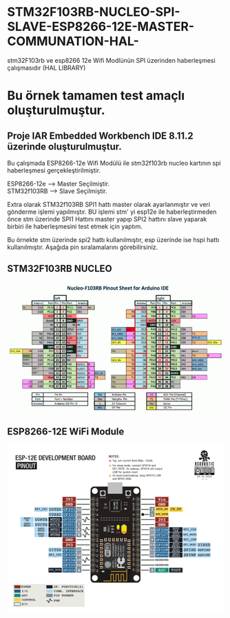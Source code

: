# STM32F103RB-NUCLEO-SPI-SLAVE-ESP8266-12E-MASTER-COMMUNATION-HAL-
stm32F103rb ve esp8266 12e Wifi Modlünün SPI üzerinden haberleşmesi çalışmasıdır (HAL LIBRARY)

# Bu örnek tamamen test amaçlı oluşturulmuştur.
## Proje IAR Embedded Workbench IDE 8.11.2 üzerinde oluşturulmuştur.

Bu çalışmada ESP8266-12e Wifi Modülü ile stm32f103rb nucleo kartının spi haberleşmesi gerçekleştirilmiştir. 

ESP8266-12e --> Master Seçilmiştir.<br>
STM32f103RB --> Slave Seçilmiştir. <br>


Extra olarak STM32f103RB SPI1 hattı master olarak ayarlanmıştır ve veri gönderme işlemi yapılmıştır. BU işlemi stm' yi esp12e ile haberleştirmeden önce stm üzerinde SPI1 Hattını master yapıp SPI2 hattını slave yaparak birbiri ile haberleşmesini test etmek için yaptım.

Bu örnekte stm üzerinde spi2 hattı kullanılmıştır, esp üzerinde ise hspi hattı kullanılmıştır. Aşağıda pin sıralamalarını görebilirsiniz.

## STM32F103RB NUCLEO <br>

![Screen Shot](https://github.com/zafersn/STM32F103RB-NUCLEO-SPI-SLAVE-ESP8266-12E-MASTER-COMMUNATION-SPL/blob/master/image/cyfnl9cezh8k0buaz.gif)<br>

## ESP8266-12E WiFi Module <br>

![Screen Shot](https://github.com/zafersn/STM32F103RB-NUCLEO-SPI-SLAVE-ESP8266-12E-MASTER-COMMUNATION-SPL/blob/master/image/esp8266_devkit_horizontal-01.png)<br>


